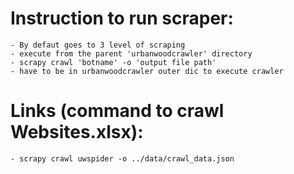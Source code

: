 # Instruction to run scraper:
	- By defaut goes to 3 level of scraping
	- execute from the parent 'urbanwoodcrawler' directory
	- scrapy crawl 'botname' -o 'output file path'
	- have to be in urbanwoodcrawler outer dic to execute crawler

# Links (command to crawl Websites.xlsx):
	- scrapy crawl uwspider -o ../data/crawl_data.json